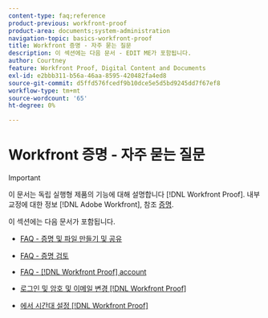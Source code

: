 ```yaml
---
content-type: faq;reference
product-previous: workfront-proof
product-area: documents;system-administration
navigation-topic: basics-workfront-proof
title: Workfront 증명 - 자주 묻는 질문
description: 이 섹션에는 다음 문서 - EDIT ME가 포함됩니다.
author: Courtney
feature: Workfront Proof, Digital Content and Documents
exl-id: e2bbb311-b56a-46aa-8595-420482fa4ed8
source-git-commit: d5ffd576fcedf9b10dce5e5d5bd9245dd7f67ef8
workflow-type: tm+mt
source-wordcount: '65'
ht-degree: 0%

---
```


# Workfront 증명 - 자주 묻는 질문

>[!IMPORTANT]
>
>이 문서는 독립 실행형 제품의 기능에 대해 설명합니다 [!DNL Workfront Proof]. 내부 교정에 대한 정보 [!DNL Adobe Workfront], 참조 [증명](../../../review-and-approve-work/proofing/proofing.md).

이 섹션에는 다음 문서가 포함됩니다.

* [FAQ - 증명 및 파일 만들기 및 공유](../../../workfront-proof/wp-getstarted/faqs/faq-create-share-proofs-files.md)
* [FAQ - 증명 검토](../../../workfront-proof/wp-getstarted/faqs/faq-review-proofs.md)
* [FAQ - [!DNL Workfront Proof] account](../../../workfront-proof/wp-getstarted/faqs/faq-wp-account.md)
* [로그인 및 암호 및 이메일 변경 [!DNL Workfront Proof]](../../../workfront-proof/wp-getstarted/faqs/log-in-change-password.md)

   <!--
  <li data-mc-conditions="QuicksilverOrClassic.Draft mode"><a href="../../../workfront-proof/wp-getstarted/faqs/open-wp-basic-trial.md" class="MCXref xref" xrefformat="{para}">Opening a Workfront Proof basic trial account</a> </li>
  -->

* [에서 시간대 설정 [!DNL Workfront Proof]](../../../workfront-proof/wp-getstarted/faqs/set-timezones-in-wp.md)
